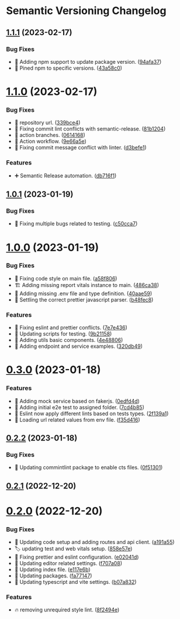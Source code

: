 # Semantic Versioning Changelog

## [1.1.1](https://github.com/SalahAdDin/react-ts-vite-template/compare/v1.1.0...v1.1.1) (2023-02-17)


### Bug Fixes

* :green_heart: Adding npm support to update package version. ([94afa37](https://github.com/SalahAdDin/react-ts-vite-template/commit/94afa37693be6804755bdf61a93582853642726c))
* :pushpin: Pined npm to specific versions. ([43a58c0](https://github.com/SalahAdDin/react-ts-vite-template/commit/43a58c069f977db971afcf9dc6a495f2a38b769d))

# [1.1.0](https://github.com/SalahAdDin/react-ts-vite-template/compare/v1.0.1...v1.1.0) (2023-02-17)


### Bug Fixes

* :green_heart: repository url. ([339bce4](https://github.com/SalahAdDin/react-ts-vite-template/commit/339bce456c3bf852bd40f2b0f8eae3e1f73848ff))
* :rotating_light: Fixing commit lint conflicts with semantic-release. ([81b1204](https://github.com/SalahAdDin/react-ts-vite-template/commit/81b120469b520a746574f624dacc2208fc1e9d1b))
* 💚 action branches. ([0614168](https://github.com/SalahAdDin/react-ts-vite-template/commit/06141682e4cc108b206e9021893587f44c7a40df))
* 💚 Action workflow. ([9e66a5e](https://github.com/SalahAdDin/react-ts-vite-template/commit/9e66a5e5e8f35a96b10b354bd3506a52631f7d05))
* 💚 Fixing commit message conflict with linter. ([d3befe1](https://github.com/SalahAdDin/react-ts-vite-template/commit/d3befe100ffa43927ce7fd7adfec68aba7acf6cb))


### Features

* :heavy_plus_sign: Semantic Release automation. ([db716f1](https://github.com/SalahAdDin/react-ts-vite-template/commit/db716f1e79908572b5795caceb53f29c87164d31))

## [1.0.1](https://github.com/SalahAdDin/react-ts-vite-template/compare/v1.0.0...v1.0.1) (2023-01-19)


### Bug Fixes

* :bug: Fixing multiple bugs related to testing. ([c50cca7](https://github.com/SalahAdDin/react-ts-vite-template/commit/c50cca7c65ce20e5081a72170e8707025986df59))



# [1.0.0](https://github.com/SalahAdDin/react-ts-vite-template/compare/v0.3.0...v1.0.0) (2023-01-19)


### Bug Fixes

* :bug: Fixing code style on main file. ([a58f806](https://github.com/SalahAdDin/react-ts-vite-template/commit/a58f806da32d9e2cbe29ca8eb1e52188b8e20a9b))
* :building_construction: Adding missing report vitals instance to main. ([486ca38](https://github.com/SalahAdDin/react-ts-vite-template/commit/486ca3876f8a670b784b39bb49c73d283f2ad301))
* :wrench: Adding missing .env file and type definition. ([40aae59](https://github.com/SalahAdDin/react-ts-vite-template/commit/40aae59b997bc3c9d1e0c9912098abc98302ca7b))
* :wrench: Settling the correct prettier javascript parser. ([b48fec8](https://github.com/SalahAdDin/react-ts-vite-template/commit/b48fec82146e25caf939d6921aecda45fec11afd))


### Features

* :bug: Fixing eslint and prettier conflicts. ([7e7e436](https://github.com/SalahAdDin/react-ts-vite-template/commit/7e7e436e6af0c8908eff08b3c87fdd38e0260d67))
* :hammer: Updating scripts for testing. ([9b21158](https://github.com/SalahAdDin/react-ts-vite-template/commit/9b211581b882608db4eff0c619c2177419653051))
* :lipstick: Adding utils basic components. ([4e48806](https://github.com/SalahAdDin/react-ts-vite-template/commit/4e48806ee81b909fa24acc629d66188e5fb522bf))
* :postbox: Adding endpoint and service examples. ([320db49](https://github.com/SalahAdDin/react-ts-vite-template/commit/320db49cd99af75f09108f89da13e764e1072214))



# [0.3.0](https://github.com/SalahAdDin/react-ts-vite-template/compare/v0.2.2...v0.3.0) (2023-01-18)


### Features

* :construction_worker: Adding mock service based on fakerjs. ([0edfd4d](https://github.com/SalahAdDin/react-ts-vite-template/commit/0edfd4ddd34fd8043a094407e530a6dba2289f74))
* :test_tube: Adding initial e2e test to assigned folder. ([7cd4b85](https://github.com/SalahAdDin/react-ts-vite-template/commit/7cd4b85e59d9cf4e6d212ced7a0132aeb800439b))
* :wrench: Eslint now apply different lints based on tests types. ([2f139a1](https://github.com/SalahAdDin/react-ts-vite-template/commit/2f139a16e2ed48156c885d5d1a02b5da4a0a9f61))
* :wrench: Loading url related values from env file. ([f35d416](https://github.com/SalahAdDin/react-ts-vite-template/commit/f35d4162da77807d2461420f04dfc2eac4a105af))



## [0.2.2](https://github.com/SalahAdDin/react-ts-vite-template/compare/v0.2.1...v0.2.2) (2023-01-18)


### Bug Fixes

* :bug: Updating commintlint package to enable cts files. ([0f51301](https://github.com/SalahAdDin/react-ts-vite-template/commit/0f513016b14564a611faa2a6de50448e592e9438))



## [0.2.1](https://github.com/SalahAdDin/react-ts-vite-template/compare/v0.2.0...v0.2.1) (2022-12-20)



# [0.2.0](https://github.com/SalahAdDin/react-ts-vite-template/compare/b07a832e0574e64358ec3bd8c610bcdb18cece5a...v0.2.0) (2022-12-20)


### Bug Fixes

* :hammer: Updating code setup and adding routes and api client. ([a191a55](https://github.com/SalahAdDin/react-ts-vite-template/commit/a191a558f0764f8ebdbc7e5f2e4fcbc318de83fc))
* :label: updating test and web vitals setup. ([858e57e](https://github.com/SalahAdDin/react-ts-vite-template/commit/858e57e1917e1b347b540a158caeeac4dbc8fc0c))
* :wrench: Fixing prettier and eslint configuration. ([e02041d](https://github.com/SalahAdDin/react-ts-vite-template/commit/e02041d24dce652c6b7bc4e8f77b9225f7aaa703))
* :wrench: Updating editor related settings. ([f707a08](https://github.com/SalahAdDin/react-ts-vite-template/commit/f707a085cdc45a1286d4180d3b8e42a32c45fe68))
* :wrench: Updating index file. ([e117e6b](https://github.com/SalahAdDin/react-ts-vite-template/commit/e117e6b8ffa4d71ffbc2a6ffbd4898c25260a22f))
* :wrench: Updating packages. ([fa77147](https://github.com/SalahAdDin/react-ts-vite-template/commit/fa77147e03997a305102f8440189cd896a4d618e))
* :wrench: Updating typescript and vite settings. ([b07a832](https://github.com/SalahAdDin/react-ts-vite-template/commit/b07a832e0574e64358ec3bd8c610bcdb18cece5a))


### Features

* :fire: removing unrequired style lint. ([8f2494e](https://github.com/SalahAdDin/react-ts-vite-template/commit/8f2494ea5e0964ce7f1fcf1d0bbe2421426198a2))

